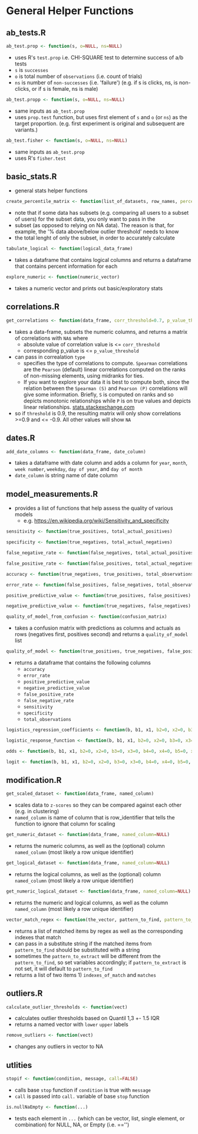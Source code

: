 # General Helper Functions

## ab_tests.R

```R
ab_test.prop <- function(s, o=NULL, ns=NULL)
```
- uses R's `test.prop` i.e. CHI-SQUARE test to determine success of a/b tests
- `s` is `successes`
- `o` is total number of `observations` (i.e. count of trials)
- `ns` is number of `non-successes` (i.e. 'failure') (e.g. if s is clicks, ns, is non-clicks, or if s is female, ns is male)

```R
ab_test.propp <- function(s, o=NULL, ns=NULL)
```
- same inputs as `ab_test.prop`
- uses `prop.test` function, but uses first element of `s` and `o` (or `ns`) as the target proportion. (e.g. first experiment is original and subsequent are variants.)

```R
ab_test.fisher <- function(s, o=NULL, ns=NULL)
```
- same inputs as `ab_test.prop`
- uses R's `fisher.test`

## basic_stats.R
- general stats helper functions

```R
create_percentile_matrix <- function(list_of_datasets, row_names, percentiles=c(0, 0.025, 0.05, 0.10, 0.25, 0.50, 0.75, 0.90, 0.95, 0.975, 1), round_by=1)
```
- note that if some data has subsets (e.g. comparing all users to a subset of users) for the subset data, you only want to pass in the
- subset (as opposed to relying on NA data). The reason is that, for example, the '% data above/below outlier threshold' needs to know
- the total lenght of only the subset, in order to accurately calculate

```R
tabulate_logical <- function(logical_data_frame)
```
- takes a dataframe that contains logical columns and returns a dataframe that contains percent information for each

```R
explore_numeric <- function(numeric_vector)
```
- takes a numeric vector and prints out basic/exploratory stats

## correlations.R

```R
get_correlations <- function(data_frame, corr_threshold=0.7, p_value_threshold=0.1, type='pearson')
```
- takes a data-frame, subsets the numeric columns, and returns a matrix of correlations with `NA`s where
	- absolute value of correlation value is <= `corr_threshold`
	- corresponding p_value is <= `p_value_threshold`
- can pass in correalation `type`
	- specifies the type of correlations to compute. `Spearman` correlations are the `Pearson` (default) linear correlations computed on the ranks of non-missing elements, using midranks for ties.
	- If you want to explore your data it is best to compute both, since the relation between the `Spearman (S)` and `Pearson (P)` correlations will give some information. Briefly, `S` is computed on ranks and so depicts monotonic relationships while `P` is on true values and depicts linear relationships. [stats.stackexchange.com](http://stats.stackexchange.com/questions/8071/how-to-choose-between-pearson-and-spearman-correlation)
- so if `threshold` is 0.9, the resulting matrix will only show correlations >=0.9 and <= -0.9. All other values will show `NA`

## dates.R

```R
add_date_columns <- function(data_frame, date_column)
```
- takes a dataframe with date column and adds a column for `year`, `month`, `week number`, `weekday`, `day of year`, and `day of month`
- `date_column` is string name of date column

## model_measurements.R
- provides a list of functions that help assess the quality of various models
	- e.g. https://en.wikipedia.org/wiki/Sensitivity_and_specificity

```R
sensitivity <- function(true_positives, total_actual_positives)
```

```R
specificity <- function(true_negatives, total_actual_negatives)
```

```R
false_negative_rate <- function(false_negatives, total_actual_positives)
```

```R
false_positive_rate <- function(false_positives, total_actual_negatives)
```

```R
accuracy <- function(true_negatives, true_positives, total_observations)
```

```R
error_rate <- function(false_positives, false_negatives, total_observations)
```

```R
positive_predictive_value <- function(true_positives, false_positives)
```

```R
negative_predictive_value <- function(true_negatives, false_negatives)
```

```R
quality_of_model_from_confusion <- function(confusion_matrix)
```
- takes a confusion matrix with predictions as columns and actuals as rows (negatives first, positives second) and returns a `quality_of_model` list

```R
quality_of_model <- function(true_positives, true_negatives, false_positives, false_negatives)
```
- returns a dataframe that contains the following columns
	- `accuracy`
	- `error_rate`
	- `positive_predictive_value`
	- `negative_predictive_value`
	- `false_positive_rate`
	- `false_negative_rate`
	- `sensitivity`
	- `specificity`
	- `total_observations`

```R
logistics_regression_coefficients <- function(b, b1, x1, b2=0, x2=0, b3=0, x3=0, b4=0, x4=0, b5=0, x5=0)
```

```R
logistic_response_function <- function(b, b1, x1, b2=0, x2=0, b3=0, x3=0, b4=0, x4=0, b5=0, x5=0)
```

```R
odds <- function(b, b1, x1, b2=0, x2=0, b3=0, x3=0, b4=0, x4=0, b5=0, x5=0)
```

```R
logit <- function(b, b1, x1, b2=0, x2=0, b3=0, x3=0, b4=0, x4=0, b5=0, x5=0)
```

## modification.R

```R
get_scaled_dataset <- function(data_frame, named_column)
```
- scales data to `z-scores` so they can be compared against each other (e.g. in clustering)
- `named_column` is name of column that is row_identifier that tells the function to ignore that column for scaling

```R
get_numeric_dataset <- function(data_frame, named_column=NULL)
```
- returns the numeric columns, as well as the (optional) column `named_column` (most likely a row unique identifier)

```R
get_logical_dataset <- function(data_frame, named_column=NULL)
```
- returns the logical columns, as well as the (optional) column `named_column` (most likely a row unique identifier)

```R
get_numeric_logical_dataset <- function(data_frame, named_column=NULL)
```
- returns the numeric and logical columns, as well as the column `named_column` (most likely a row unique identifier)

```R
vector_match_regex <- function(the_vector, pattern_to_find, pattern_to_extract=NULL, substitue_find_with=NULL)
```
- returns a list of matched items by regex as well as the corresponding indexes that match
- can pass in a substitute string if the matched items from `pattern_to_find` should be substituted with a string
- sometimes the `pattern_to_extract` will be different from the `pattern_to_find`, so set variables accordingly; if `pattern_to_extract` is not set, it will default to `pattern_to_find`
- returns a list of two items 1) `indexes_of_match` and `matches`

## outliers.R

```R
calculate_outlier_thresholds <- function(vect)
```
- calculates outlier thresholds based on Quantil 1,3 +- 1.5 IQR
- returns a named vector with `lower` `upper` labels

```R
remove_outliers <- function(vect)
```
- changes any outliers in vector to NA

## utlities

```R
stopif <- function(condition, message, call=FALSE)
```
- calls base `stop` function if `condition` is true with `message`
- `call` is passed into `call.` variable of base `stop` function

```R
is.nullNaEmpty <- function(...)
```
- tests each element in `...` (which can be vector, list, single element, or combination) for NULL, NA, or Empty (i.e. ==\'\')
